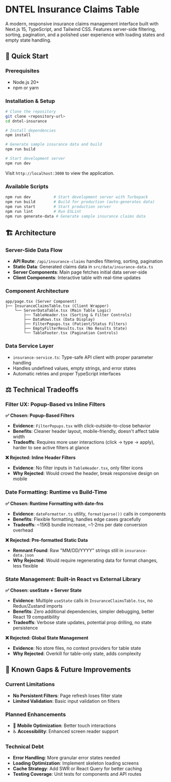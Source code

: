 # DNTEL Insurance Claims Table

A modern, responsive insurance claims management interface built with Next.js 15, TypeScript, and Tailwind CSS. Features server-side filtering, sorting, pagination, and a polished user experience with loading states and empty state handling.

## 🚀 Quick Start

### Prerequisites
- Node.js 20+ 
- npm or yarn

### Installation & Setup

```bash
# Clone the repository
git clone <repository-url>
cd dntel-insurance

# Install dependencies
npm install

# Generate sample insurance data and build
npm run build

# Start development server
npm run dev
```

Visit `http://localhost:3000` to view the application.

### Available Scripts

```bash
npm run dev          # Start development server with Turbopack
npm run build        # Build for production (auto-generates data)
npm run start        # Start production server
npm run lint         # Run ESLint
npm run generate-data # Generate sample insurance claims data
```

## 🏗️ Architecture

### **Server-Side Data Flow**
- **API Route**: `/api/insurance-claims` handles filtering, sorting, pagination
- **Static Data**: Generated claims data in `src/data/insurance-data.ts`
- **Server Components**: Main page fetches initial data server-side
- **Client Components**: Interactive table with real-time updates

### **Component Architecture**
```
app/page.tsx (Server Component)
├── InsuranceClaimsTable.tsx (Client Wrapper)
    └── ServerDataTable.tsx (Main Table Logic)
        ├── TableHeader.tsx (Sorting & Filter Controls)
        ├── DataRows.tsx (Data Display)
        ├── FilterPopups.tsx (Patient/Status Filters)
        ├── EmptyFilterResults.tsx (No Results State)
        └── TableFooter.tsx (Pagination Controls)
```

### **Data Service Layer**
- `insurance-service.ts`: Type-safe API client with proper parameter handling
- Handles undefined values, empty strings, and error states
- Automatic retries and proper TypeScript interfaces

## ⚖️ Technical Tradeoffs

### **Filter UX: Popup-Based vs Inline Filters**

**✅ Chosen: Popup-Based Filters**
- **Evidence**: `FilterPopups.tsx` with click-outside-to-close behavior
- **Benefits**: Cleaner header layout, mobile-friendly, doesn't affect table width
- **Tradeoffs**: Requires more user interactions (click → type → apply), harder to see active filters at glance

**❌ Rejected: Inline Header Filters**
- **Evidence**: No filter inputs in `TableHeader.tsx`, only filter icons
- **Why Rejected**: Would crowd the header, break responsive design on mobile

### **Date Formatting: Runtime vs Build-Time**

**✅ Chosen: Runtime Formatting with date-fns**
- **Evidence**: `dateFormatter.ts` utility, `format(parse())` calls in components
- **Benefits**: Flexible formatting, handles edge cases gracefully
- **Tradeoffs**: ~15KB bundle increase, ~1-2ms per date conversion overhead

**❌ Rejected: Pre-formatted Static Data**
- **Remnant Found**: Raw "MM/DD/YYYY" strings still in `insurance-data.json`
- **Why Rejected**: Would require regenerating data for format changes, less flexible

### **State Management: Built-in React vs External Library**

**✅ Chosen: useState + Server State**
- **Evidence**: Multiple `useState` calls in `InsuranceClaimsTable.tsx`, no Redux/Zustand imports
- **Benefits**: Zero additional dependencies, simpler debugging, better React 19 compatibility
- **Tradeoffs**: Verbose state updates, potential prop drilling, no state persistence

**❌ Rejected: Global State Management**
- **Evidence**: No store files, no context providers for table state
- **Why Rejected**: Overkill for table-only state, adds complexity

## 🚧 Known Gaps & Future Improvements

### **Current Limitations**
- **No Persistent Filters**: Page refresh loses filter state
- **Limited Validation**: Basic input validation on filters

### **Planned Enhancements**
- 📱 **Mobile Optimization**: Better touch interactions
- ♿ **Accessibility**: Enhanced screen reader support

### **Technical Debt**
- **Error Handling**: More granular error states needed
- **Loading Optimization**: Implement skeleton loading screens
- **Cache Strategy**: Add SWR or React Query for better caching
- **Testing Coverage**: Unit tests for components and API routes
